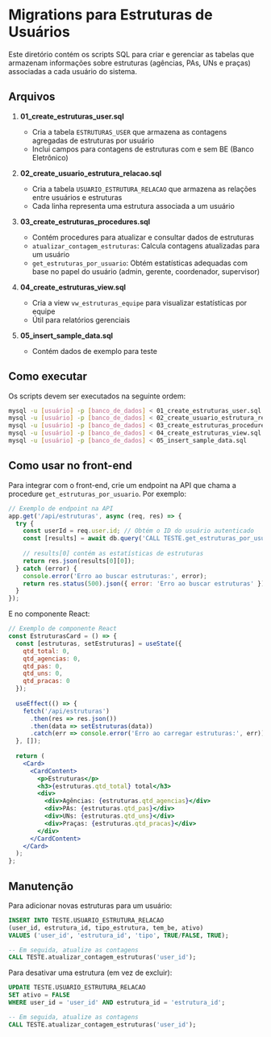 # Migrations para Estruturas de Usuários

Este diretório contém os scripts SQL para criar e gerenciar as tabelas que armazenam informações sobre estruturas (agências, PAs, UNs e praças) associadas a cada usuário do sistema.

## Arquivos

1. **01_create_estruturas_user.sql**
   - Cria a tabela `ESTRUTURAS_USER` que armazena as contagens agregadas de estruturas por usuário
   - Inclui campos para contagens de estruturas com e sem BE (Banco Eletrônico)

2. **02_create_usuario_estrutura_relacao.sql**
   - Cria a tabela `USUARIO_ESTRUTURA_RELACAO` que armazena as relações entre usuários e estruturas
   - Cada linha representa uma estrutura associada a um usuário

3. **03_create_estruturas_procedures.sql**
   - Contém procedures para atualizar e consultar dados de estruturas
   - `atualizar_contagem_estruturas`: Calcula contagens atualizadas para um usuário
   - `get_estruturas_por_usuario`: Obtém estatísticas adequadas com base no papel do usuário (admin, gerente, coordenador, supervisor)

4. **04_create_estruturas_view.sql**
   - Cria a view `vw_estruturas_equipe` para visualizar estatísticas por equipe
   - Útil para relatórios gerenciais

5. **05_insert_sample_data.sql**
   - Contém dados de exemplo para teste

## Como executar

Os scripts devem ser executados na seguinte ordem:

```bash
mysql -u [usuário] -p [banco_de_dados] < 01_create_estruturas_user.sql
mysql -u [usuário] -p [banco_de_dados] < 02_create_usuario_estrutura_relacao.sql
mysql -u [usuário] -p [banco_de_dados] < 03_create_estruturas_procedures.sql
mysql -u [usuário] -p [banco_de_dados] < 04_create_estruturas_view.sql
mysql -u [usuário] -p [banco_de_dados] < 05_insert_sample_data.sql
```

## Como usar no front-end

Para integrar com o front-end, crie um endpoint na API que chama a procedure `get_estruturas_por_usuario`. Por exemplo:

```javascript
// Exemplo de endpoint na API
app.get('/api/estruturas', async (req, res) => {
  try {
    const userId = req.user.id; // Obtém o ID do usuário autenticado
    const [results] = await db.query('CALL TESTE.get_estruturas_por_usuario(?)', [userId]);
    
    // results[0] contém as estatísticas de estruturas
    return res.json(results[0][0]);
  } catch (error) {
    console.error('Erro ao buscar estruturas:', error);
    return res.status(500).json({ error: 'Erro ao buscar estruturas' });
  }
});
```

E no componente React:

```jsx
// Exemplo de componente React
const EstruturasCard = () => {
  const [estruturas, setEstruturas] = useState({
    qtd_total: 0,
    qtd_agencias: 0,
    qtd_pas: 0,
    qtd_uns: 0,
    qtd_pracas: 0
  });
  
  useEffect(() => {
    fetch('/api/estruturas')
      .then(res => res.json())
      .then(data => setEstruturas(data))
      .catch(err => console.error('Erro ao carregar estruturas:', err));
  }, []);
  
  return (
    <Card>
      <CardContent>
        <p>Estruturas</p>
        <h3>{estruturas.qtd_total} total</h3>
        <div>
          <div>Agências: {estruturas.qtd_agencias}</div>
          <div>PAs: {estruturas.qtd_pas}</div>
          <div>UNs: {estruturas.qtd_uns}</div>
          <div>Praças: {estruturas.qtd_pracas}</div>
        </div>
      </CardContent>
    </Card>
  );
};
```

## Manutenção

Para adicionar novas estruturas para um usuário:

```sql
INSERT INTO TESTE.USUARIO_ESTRUTURA_RELACAO 
(user_id, estrutura_id, tipo_estrutura, tem_be, ativo) 
VALUES ('user_id', 'estrutura_id', 'tipo', TRUE/FALSE, TRUE);

-- Em seguida, atualize as contagens
CALL TESTE.atualizar_contagem_estruturas('user_id');
```

Para desativar uma estrutura (em vez de excluir):

```sql
UPDATE TESTE.USUARIO_ESTRUTURA_RELACAO 
SET ativo = FALSE
WHERE user_id = 'user_id' AND estrutura_id = 'estrutura_id';

-- Em seguida, atualize as contagens
CALL TESTE.atualizar_contagem_estruturas('user_id');
``` 